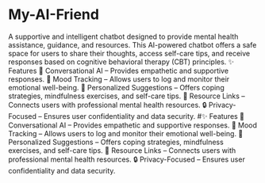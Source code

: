 # My-AI-Friend
 A supportive and intelligent chatbot designed to provide mental health assistance, guidance, and resources. This AI-powered chatbot offers a safe space for users to share their thoughts, access self-care tips, and receive responses based on cognitive behavioral therapy (CBT) principles.  ✨ Features 🧠 Conversational AI – Provides empathetic and supportive responses. 📅 Mood Tracking – Allows users to log and monitor their emotional well-being. 🎯 Personalized Suggestions – Offers coping strategies, mindfulness exercises, and self-care tips. 🏥 Resource Links – Connects users with professional mental health resources. 🔒 Privacy-Focused – Ensures user confidentiality and data security.
 #✨ Features
🧠 Conversational AI – Provides empathetic and supportive responses.
📅 Mood Tracking – Allows users to log and monitor their emotional well-being.
🎯 Personalized Suggestions – Offers coping strategies, mindfulness exercises, and self-care tips.
🏥 Resource Links – Connects users with professional mental health resources.
🔒 Privacy-Focused – Ensures user confidentiality and data security.
